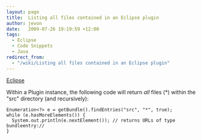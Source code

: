 ```yaml
---
layout: page
title:  Listing all files contained in an Eclipse plugin
author: jevon
date:   2009-07-26 19:19:59 +12:00
tags:
  - Eclipse
  - Code Snippets
  - Java
redirect_from:
  - "/wiki/Listing all files contained in an Eclipse plugin"
---
```


[Eclipse](Eclipse.md)

Within a Plugin instance, the following code will return _all_ files (*) within the "src" directory (and recursively):

```
Enumeration<?> e = getBundle().findEntries("src", "*", true);
while (e.hasMoreElements()) {
  System.out.println(e.nextElement()); // returns URLs of type bundleentry://
}
```
